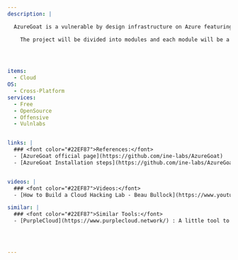 ```yaml
---
description: |

  AzureGoat is a vulnerable by design infrastructure on Azure featuring the latest released OWASP Top 10 web application security risks (2021) and other misconfiguration based on services such as App Functions, CosmosDB, Storage Accounts, Automation and Identities. AzureGoat mimics real-world infrastructure but with added vulnerabilities. It features multiple escalation paths and is focused on a black-box approach.

    The project will be divided into modules and each module will be a separate web application, powered by varied tech stacks and development practices. It will leverage IaC through terraform to ease the deployment process.



 
items:
  - Cloud
OS:
  - Cross-Platform
services:
  - Free
  - OpenSource
  - Offensive
  - Vulnlabs


links: |
  ### <font color="#22EF87">References:</font>
  - [AzureGoat official page](https://github.com/ine-labs/AzureGoat)
  - [AzureGoat Installation steps](https://github.com/ine-labs/AzureGoat#installation)


videos: | 
  ### <font color="#22EF87">Videos:</font>
  - [How to Build a Cloud Hacking Lab - Beau Bullock](https://www.youtube.com/watch?v=4s_3oNwqImo)

similar: | 
  ### <font color="#22EF87">Similar Tools:</font>
  - [PurpleCloud](https://www.purplecloud.network/) : A little tool to play with Azure Identity - Azure Active Directory lab creation tool




---
```


